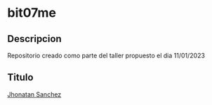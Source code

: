 # bit07me
## Descripcion
Repositorio creado como parte del taller propuesto el dia 11/01/2023
## Titulo
[Jhonatan Sanchez](https://api.whatsapp.com/send?phone=573043863127)
